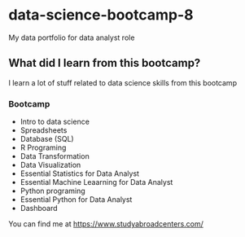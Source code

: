 # data-science-bootcamp-8
My data portfolio for data analyst role

## What did I learn from this bootcamp?

I learn a lot of stuff related to data science skills from this bootcamp

### Bootcamp
- Intro to data science
- Spreadsheets
- Database (SQL)
- R Programing
- Data Transformation
- Data Visualization
- Essential Statistics for Data Analyst
- Essential Machine Leaarning for Data Analyst
- Python programing
- Essential Python for Data Analyst
- Dashboard

You can find me at https://www.studyabroadcenters.com/
